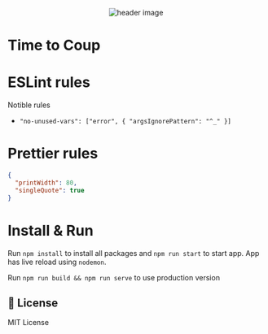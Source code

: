 <p align="center"><img src="https://storage.googleapis.com/time-to-coup-api/twitter_header_photo_2.png" alt="header image"></p>

# Time to Coup

# ESLint rules

Notible rules

- `"no-unused-vars": ["error", { "argsIgnorePattern": "^_" }]`

# Prettier rules

```json
{
  "printWidth": 80,
  "singleQuote": true
}
```

# Install & Run

Run `npm install` to install all packages and `npm run start` to start app. App has live reload using `nodemon`.

Run `npm run build && npm run serve` to use production version

## 📄 License

MIT License
